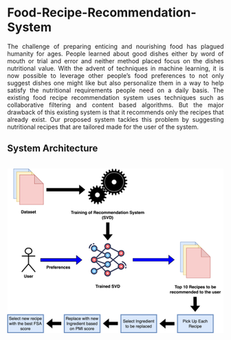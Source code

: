 # Food-Recipe-Recommendation-System

<p align = "justify">The challenge of preparing enticing and nourishing food has plagued humanity for ages. People learned about good dishes either by word of mouth or trial and error and neither method placed focus on the dishes nutritional value.  With the advent of techniques in machine learning, it is now possible to leverage other people’s food preferences to not only suggest dishes one might like but also personalize them in a way to help satisfy the nutritional requirements people need on a daily basis. The existing  food recipe recommendation system uses techniques such as collaborative filtering and content based algorithms. But the major drawback of this existing system is that it recommends only the recipes that already exist. Our proposed system tackles this problem by suggesting nutritional recipes that are tailored made for the user of the system.</p>

## System Architecture
<br>
<img src = "https://github.com/BarathKumarBK-15/Food-Recipe-Recommendation-System/blob/main/SS/System%20Arch.png" width = "800px"/>
